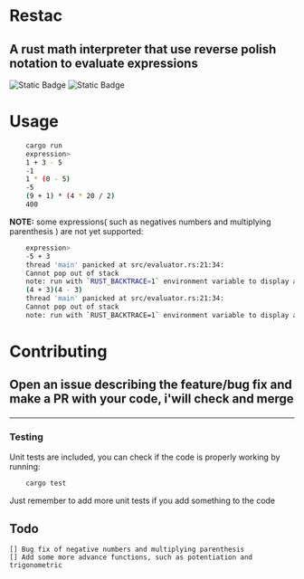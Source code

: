 # Restac

## A rust math interpreter that use reverse polish notation to evaluate expressions

![Static Badge](https://img.shields.io/badge/cargo-1.74.1%20-blue)
![Static Badge](https://img.shields.io/badge/LICENSE-MIT-green)

# Usage

```bash
    cargo run
    expression>
    1 + 3 - 5
    -1
    1 * (0 - 5)
    -5
    (9 + 1) * (4 * 20 / 2)
    400
```

<p><strong>NOTE:</strong> some expressions( such as negatives numbers and multiplying parenthesis ) are not yet supported: </p>

```bash
    expression>
    -5 + 3
    thread 'main' panicked at src/evaluator.rs:21:34:
    Cannot pop out of stack
    note: run with `RUST_BACKTRACE=1` environment variable to display a backtrace
    (4 + 3)(4 - 3)
    thread 'main' panicked at src/evaluator.rs:21:34:
    Cannot pop out of stack
    note: run with `RUST_BACKTRACE=1` environment variable to display a backtrace
```

# Contributing

## <p>Open an issue describing the feature/bug fix and make a PR with your code, i'will check and merge</p>

---

### Testing

<p>Unit tests are included, you can check if the code is properly working by running: </p>

```bash
    cargo test
```

<p>Just remember to add more unit tests if you add something to the code</p>

## Todo

    [] Bug fix of negative numbers and multiplying parenthesis
    [] Add some more advance functions, such as potentiation and trigonometric
